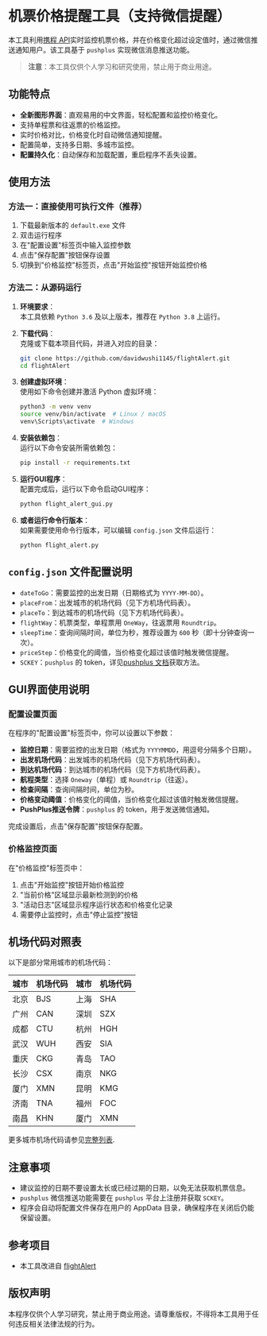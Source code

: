 
# 机票价格提醒工具（支持微信提醒）

本工具利用[携程 API](https://github.com/liangen1/-xiechengjipiao_aip)实时监控机票价格，并在价格变化超过设定值时，通过微信推送通知用户。该工具基于 `pushplus` 实现微信消息推送功能。

> **注意**：本工具仅供个人学习和研究使用，禁止用于商业用途。

## 功能特点

- **全新图形界面**：直观易用的中文界面，轻松配置和监控价格变化。
- 支持单程票和往返票的价格监控。
- 实时价格对比，价格变化时自动微信通知提醒。
- 配置简单，支持多日期、多城市监控。
- **配置持久化**：自动保存和加载配置，重启程序不丢失设置。

## 使用方法

### 方法一：直接使用可执行文件（推荐）

1. 下载最新版本的 `default.exe` 文件
2. 双击运行程序
3. 在"配置设置"标签页中输入监控参数
4. 点击"保存配置"按钮保存设置
5. 切换到"价格监控"标签页，点击"开始监控"按钮开始监控价格

### 方法二：从源码运行

1. **环境要求**：  
   本工具依赖 `Python 3.6` 及以上版本，推荐在 `Python 3.8` 上运行。

2. **下载代码**：  
   克隆或下载本项目代码，并进入对应的目录：

   ```bash
   git clone https://github.com/davidwushi1145/flightAlert.git
   cd flightAlert
   ```

3. **创建虚拟环境**：  
   使用如下命令创建并激活 Python 虚拟环境：

   ```bash
   python3 -m venv venv
   source venv/bin/activate  # Linux / macOS
   venv\Scripts\activate  # Windows
   ```

4. **安装依赖包**：  
   运行以下命令安装所需依赖包：

   ```bash
   pip install -r requirements.txt
   ```

5. **运行GUI程序**：  
   配置完成后，运行以下命令启动GUI程序：

   ```bash
   python flight_alert_gui.py
   ```

6. **或者运行命令行版本**：  
   如果需要使用命令行版本，可以编辑 `config.json` 文件后运行：

   ```bash
   python flight_alert.py
   ```

## `config.json` 文件配置说明

- `dateToGo`：需要监控的出发日期（日期格式为 `YYYY-MM-DD`）。
- `placeFrom`：出发城市的机场代码（见下方机场代码表）。
- `placeTo`：到达城市的机场代码（见下方机场代码表）。
- `flightWay`：机票类型，单程票用 `OneWay`，往返票用 `Roundtrip`。
- `sleepTime`：查询间隔时间，单位为秒，推荐设置为 `600` 秒（即十分钟查询一次）。
- `priceStep`：价格变化的阈值，当价格变化超过该值时触发微信提醒。
- `SCKEY`：`pushplus` 的 token，详见[pushplus 文档](https://www.pushplus.plus/doc/)获取方法。

## GUI界面使用说明

### 配置设置页面

在程序的"配置设置"标签页中，你可以设置以下参数：

- **监控日期**：需要监控的出发日期（格式为 `YYYYMMDD`，用逗号分隔多个日期）。
- **出发机场代码**：出发城市的机场代码（见下方机场代码表）。
- **到达机场代码**：到达城市的机场代码（见下方机场代码表）。
- **航程类型**：选择 `Oneway`（单程）或 `Roundtrip`（往返）。
- **检查间隔**：查询间隔时间，单位为秒。
- **价格变动阈值**：价格变化的阈值，当价格变化超过该值时触发微信提醒。
- **PushPlus推送令牌**：`pushplus` 的 token，用于发送微信通知。

完成设置后，点击"保存配置"按钮保存配置。

### 价格监控页面

在"价格监控"标签页中：

1. 点击"开始监控"按钮开始价格监控
2. "当前价格"区域显示最新检测到的价格
3. "活动日志"区域显示程序运行状态和价格变化记录
4. 需要停止监控时，点击"停止监控"按钮

## 机场代码对照表

以下是部分常用城市的机场代码：

| 城市   | 机场代码 | 城市   | 机场代码 |
| ------ | -------- | ------ | -------- |
| 北京   | BJS      | 上海   | SHA      |
| 广州   | CAN      | 深圳   | SZX      |
| 成都   | CTU      | 杭州   | HGH      |
| 武汉   | WUH      | 西安   | SIA      |
| 重庆   | CKG      | 青岛   | TAO      |
| 长沙   | CSX      | 南京   | NKG      |
| 厦门   | XMN      | 昆明   | KMG      |
| 济南   | TNA      | 福州   | FOC      |
| 南昌   | KHN      | 厦门   | XMN      |

更多城市机场代码请参见[完整列表](https://www.iata.org/en/publications/directories/code-search/).

## 注意事项

- 建议监控的日期不要设置太长或已经过期的日期，以免无法获取机票信息。
- `pushplus` 微信推送功能需要在 `pushplus` 平台上注册并获取 `SCKEY`。
- 程序会自动将配置文件保存在用户的 AppData 目录，确保程序在关闭后仍能保留设置。

## 参考项目

- 本工具改进自 [flightAlert](https://github.com/omegatao/flightAlert)

## 版权声明

本程序仅供个人学习研究，禁止用于商业用途。请尊重版权，不得将本工具用于任何违反相关法律法规的行为。


